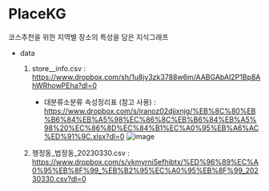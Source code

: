 # PlaceKG
코스추천을 위한 지역별 장소의 특성을 담은 지식그래프 

- data 
  1.  store__info.csv : https://www.dropbox.com/sh/1u8jy3zk3788w6m/AABGAbAI2P1Bp8AhWRhowPEha?dl=0
      - 대분류소분류 속성정리표 (참고 사용) : https://www.dropbox.com/s/jranoz02djjxnjg/%EB%8C%80%EB%B6%84%EB%A5%98%EC%86%8C%EB%B6%84%EB%A5%98%20%EC%86%8D%EC%84%B1%EC%A0%95%EB%A6%AC%ED%91%9C.xlsx?dl=0
        ![image](https://user-images.githubusercontent.com/84067454/237025186-8a1dd293-519d-48be-8362-d14ba200b8b8.png)

  2.  행정동_법정동_20230330.csv : https://www.dropbox.com/s/vkmyrni5efhibtx/%ED%96%89%EC%A0%95%EB%8F%99_%EB%B2%95%EC%A0%95%EB%8F%99_20230330.csv?dl=0

